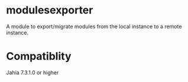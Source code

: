 # modulesexporter
A module to export/migrate modules from the local instance to a remote instance. 
# Compatiblity
Jahia 7.3.1.0 or higher
